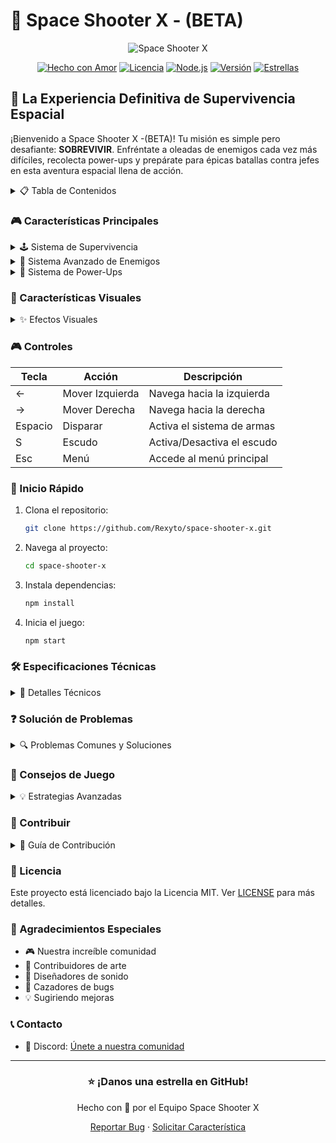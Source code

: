 # 🚀 Space Shooter X - (BETA)

<div align="center">

![Space Shooter X](https://images.piclumen.com/normal/20250109/00/a7b13680829a4c2fa9f18ba55dddf303.webp)

[![Hecho con Amor](https://img.shields.io/badge/Hecho%20con-Amor-ff69b4?style=for-the-badge&logo=data:image/svg+xml;base64,PHN2ZyB4bWxucz0iaHR0cDovL3d3dy53My5vcmcvMjAwMC9zdmciIHdpZHRoPSIxNiIgaGVpZ2h0PSIxNiI+PHBhdGggZD0iTTggMTZsLS43LS42QzIuOSAxMS40IDAgOC41IDAgNS4yIDAgMi4zIDIuMyAwIDUuMiAwYzEuOCAwIDMuNS44IDQuOCAyLjFDMTEuMyAxIDEzIC4xIDE0LjggLjFjMi45IDAgNS4yIDIuMyA1LjIgNS4yIDAgMy4zLTIuOSA2LjItNy4zIDEwLjJMOCAxNnoiIGZpbGw9IiNmZjY5YjQiLz48L3N2Zz4=)](https://github.com/Rexyto)
[![Licencia](https://img.shields.io/badge/Licencia-MIT-00ff00?style=for-the-badge)](LICENSE)
[![Node.js](https://img.shields.io/badge/Node.js-Requerido-00ff00?style=for-the-badge&logo=node.js)](https://nodejs.org/)
[![Versión](https://img.shields.io/badge/Versión-2.0.0-blue?style=for-the-badge)](https://github.com/Rexyto/space-shooter-x)
[![Estrellas](https://img.shields.io/github/stars/Rexyto/space-shooter-x?style=for-the-badge&color=yellow)](https://github.com/Rexyto/space-shooter-x/stargazers)

</div>

## 🌟 La Experiencia Definitiva de Supervivencia Espacial

¡Bienvenido a Space Shooter X -(BETA)! Tu misión es simple pero desafiante: **SOBREVIVIR**. Enfréntate a oleadas de enemigos cada vez más difíciles, recolecta power-ups y prepárate para épicas batallas contra jefes en esta aventura espacial llena de acción.

<details>
<summary>📋 Tabla de Contenidos</summary>

- [🎮 Características Principales](#-características-principales)
- [🎨 Características Visuales](#-características-visuales)
- [🎮 Controles](#-controles)
- [🚀 Inicio Rápido](#-inicio-rápido)
- [🛠️ Especificaciones Técnicas](#️-especificaciones-técnicas)
- [🌟 Consejos de Juego](#-consejos-de-juego)
- [❓ Solución de Problemas](#-solución-de-problemas)
- [🤝 Contribuir](#-contribuir)
- [📜 Licencia](#-licencia)
- [📞 Contacto](#-contacto)

</details>

### 🎮 Características Principales

<details>
<summary>🕹️ Sistema de Supervivencia</summary>

- ⏱️ Sistema de progresión basado en tiempo
- 📈 Dificultad dinámica adaptativa
- 🎯 Multiplicadores de puntuación según tiempo de supervivencia
- 💫 Patrones de enemigos progresivos
- 🏆 Sistema de logros desbloqueables
</details>

<details>
<summary>👾 Sistema Avanzado de Enemigos</summary>

#### Tipos de Enemigos
- 🚀 **Cazas Normales**
  - Patrones de ataque básicos
  - Velocidad moderada
  - Puntos débiles estándar

- ⚡ **Demonios Veloces**
  - Movimientos impredecibles
  - Alta velocidad de desplazamiento
  - Difíciles de acertar

- 🛡️ **Tanques**
  - Blindaje pesado
  - Movimiento lento
  - Ataques devastadores

- 🎯 **Francotiradores**
  - Ataques precisos a larga distancia
  - Láser predictivo
  - Daño crítico

- 💥 **Bombarderos**
  - Sueltan bombas explosivas
  - Patrones de vuelo en formación
  - Daño en área
</details>

<details>
<summary>🎁 Sistema de Power-Ups</summary>

#### Power-Ups Disponibles
- 🔫 **Disparo Múltiple**
  - Triple disparo
  - Duración: 15 segundos
  - Aumenta daño x1.5

- 🛡️ **Escudo Mejorado**
  - Protección total
  - Regeneración de energía
  - Refleja proyectiles

- ❤️ **Vida Extra**
  - Restauración instantánea
  - Bonus de puntos
  - Invulnerabilidad temporal

- ⚡ **Ralentización Temporal**
  - Ralentiza enemigos
  - Afecta proyectiles
  - Duración: 10 segundos

- 💥 **Mega Explosión**
  - Limpia la pantalla
  - Daño masivo
  - Efecto visual espectacular

- 🚀 **Fuego Rápido**
  - Velocidad de disparo x2
  - Sin recalentamiento
  - Duración: 12 segundos

- 🌟 **Invencibilidad**
  - Inmunidad total
  - Daño aumentado
  - Duración: 8 segundos
</details>

### 🎨 Características Visuales

<details>
<summary>✨ Efectos Visuales</summary>

#### Sistema de Partículas
- 💫 Estelas de motor con física realista
- 💥 Explosiones dinámicas con ondas expansivas
- ✨ Partículas de escudo reactivas
- 🌟 Brillos de power-ups pulsantes
- 🎇 Efectos de armas personalizados

#### Efectos Ambientales
- 🌌 Campo de estrellas dinámico
- 🌈 Nebulosas con degradados
- 💫 Parallax scrolling en múltiples capas
- 🎆 Distorsiones visuales en impactos
- 🌠 Efectos ambientales atmosféricos
</details>

### 🎮 Controles

| Tecla | Acción | Descripción |
|-------|--------|-------------|
| ← | Mover Izquierda | Navega hacia la izquierda |
| → | Mover Derecha | Navega hacia la derecha |
| Espacio | Disparar | Activa el sistema de armas |
| S | Escudo | Activa/Desactiva el escudo |
| Esc | Menú | Accede al menú principal |

### 🚀 Inicio Rápido

1. Clona el repositorio:
   ```bash
   git clone https://github.com/Rexyto/space-shooter-x.git
   ```

2. Navega al proyecto:
   ```bash
   cd space-shooter-x
   ```

3. Instala dependencias:
   ```bash
   npm install
   ```

4. Inicia el juego:
   ```bash
   npm start
   ```

### 🛠️ Especificaciones Técnicas

<details>
<summary>🔧 Detalles Técnicos</summary>

#### Tecnologías Utilizadas
- 🎨 HTML5 Canvas para renderizado
- 🎭 CSS3 para efectos visuales
- 🔧 JavaScript moderno (ES6+)
- 🚀 Node.js para el servidor
- 📱 Diseño responsive

#### Rendimiento
- 🎯 Objetivo: 60 FPS constantes
- 💾 Almacenamiento local para puntuaciones
- 🔄 Sistema de partículas optimizado
- 📊 Detección de colisiones eficiente
- 🎮 Animaciones suaves
</details>

### ❓ Solución de Problemas

<details>
<summary>🔍 Problemas Comunes y Soluciones</summary>

#### Problemas de Rendimiento
- **Problema**: FPS bajos
  - ✅ Cierra otras aplicaciones
  - ✅ Actualiza drivers gráficos
  - ✅ Reduce efectos visuales

- **Problema**: Lag en controles
  - ✅ Verifica conexión de teclado
  - ✅ Desactiva otros dispositivos de entrada
  - ✅ Comprueba conflictos de teclas

#### Problemas de Guardado
- **Problema**: No guarda puntuación
  - ✅ Limpia caché del navegador
  - ✅ Verifica permisos de almacenamiento
  - ✅ Usa modo incógnito para test

#### Problemas de Compatibilidad
- **Problema**: No carga en navegador
  - ✅ Actualiza a último Chrome/Firefox
  - ✅ Activa WebGL
  - ✅ Desactiva bloqueadores
</details>

### 🌟 Consejos de Juego

<details>
<summary>💡 Estrategias Avanzadas</summary>

#### Gestión de Recursos
1. 🛡️ **Control del Escudo**
   - Activa solo en emergencias
   - Mantén energía sobre 30%
   - Aprovecha regeneración

2. 💫 **Uso de Power-Ups**
   - Prioriza según situación
   - Combina efectos
   - Guarda para oleadas difíciles

3. 🎯 **Batallas contra Jefes**
   - Memoriza patrones
   - Ataca puntos débiles
   - Usa power-ups estratégicamente

4. 💪 **Tácticas de Supervivencia**
   - Movimiento constante
   - Anticipa patrones
   - Planea rutas de escape
</details>

### 🤝 Contribuir

<details>
<summary>📝 Guía de Contribución</summary>

1. 🍴 Haz fork del repositorio
2. 🌟 Crea rama de características
   ```bash
   git checkout -b feature/nueva-caracteristica
   ```
3. 💻 Realiza cambios
4. 🔍 Prueba exhaustivamente
5. 📤 Envía pull request

#### Áreas de Contribución
- 🎮 Nuevos tipos de enemigos
- 🎨 Mejoras visuales
- 🎵 Efectos de sonido
- 🐛 Corrección de bugs
- 💡 Nuevas características
</details>

### 📜 Licencia

Este proyecto está licenciado bajo la Licencia MIT. Ver [LICENSE](LICENSE) para más detalles.

### 🌟 Agradecimientos Especiales

- 🎮 Nuestra increíble comunidad
- 🎨 Contribuidores de arte
- 🎵 Diseñadores de sonido
- 🐛 Cazadores de bugs
- 💡 Sugiriendo mejoras

### 📞 Contacto

- 💬 Discord: [Únete a nuestra comunidad](https://discord.gg/D7DPHBc6CU)

---

<div align="center">
  
### ⭐ ¡Danos una estrella en GitHub!

Hecho con 💚 por el Equipo Space Shooter X

[Reportar Bug](https://github.com/Rexyto/space-shooter-x/issues) · [Solicitar Característica](https://github.com/Rexyto/space-shooter-x/issues)

</div>